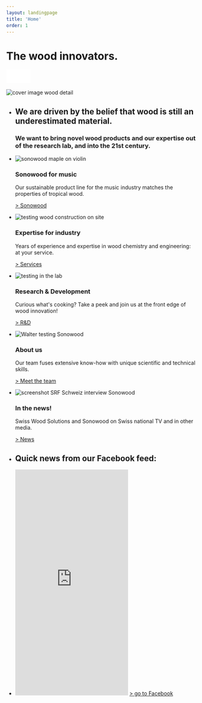 ```yaml
---
layout: landingpage
title: 'Home'
order: 1
---
```


<div class="full-width-kenburns">
<div class="wrap-bg-image">

# The wood innovators.

![arrow down](/assets/images/arrow-d-white.svg)

</div>
<img src="/assets/images/home_cover.jpg"
  srcset="/assets/images/home_cover_2x.jpg" alt="cover image wood detail">
</div>


<div class="full-width-grey">
<div class="wrap">

- ## We are driven by the belief that wood is still an underestimated material.

  ### We want to bring novel wood products and our expertise out of the research lab, and into the 21st century.

- <img src="/assets/images/home_materials.jpg"
    srcset="/assets/images/home_materials_2x.jpg" alt="sonowood maple on violin">

  ### Sonowood for music

  Our sustainable product line for the music industry matches the properties of tropical wood.

  <a class="btn" href="/Sonowood"> > Sonowood</a>

- <img src="/assets/images/home_services.jpg"
    srcset="/assets/images/home_services_2x.jpg" alt="testing wood construction on site">

  ### Expertise for industry
  Years of experience and expertise in wood chemistry and engineering: at your service.

  <a class="btn" href="/Services"> > Services</a>

- <img src="/assets/images/home_RD.jpg"
      srcset="/assets/images/home_RD_2x.jpg" alt="testing in the lab">

  ### Research & Development

    Curious what's cooking? Take a peek and join us at the front edge of wood innovation!

    <a class="btn" href="/RDProjects"> > R&D </a>

- <img src="/assets/images/home_about.jpg"
    srcset="/assets/images/home_about_2x.jpg" alt="Walter testing Sonowood">

  ### About us

  Our team fuses extensive know-how with unique scientific and technical skills.

  <a class="btn" href="/About"> > Meet the team</a>

- <img src="/assets/images/home_news.jpg"
    srcset="/assets/images/home_news_2x.jpg" alt="screenshot SRF Schweiz interview Sonowood">

  ### In the news!

  Swiss Wood Solutions and Sonowood on Swiss national TV and in other media.

    <a class="btn" href="/News"> > News</a>

</div>
</div>

<div class="full-width-red">
<div class="wrap -cols2">

  - ## Quick news from our Facebook feed:

  - <iframe src="https://www.facebook.com/plugins/page.php?href=https%3A%2F%2Fwww.facebook.com%2FSwiss-Wood-Solutions-1539292799446076%2F&tabs=timeline%2C%20events&height=600&small_header=true&adapt_container_width=true&hide_cover=false&show_facepile=false&appId" height="600" style="border:1px #fef4f2;overflow:hidden" scrolling="no" frameborder="0" allowTransparency="true" allow="encrypted-media"></iframe>
    <a href="https://www.facebook.com/Swiss-Wood-Solutions-1539292799446076/" target="_blank" class="btn-white"> > go to Facebook</a>

  </div>
  </div>
